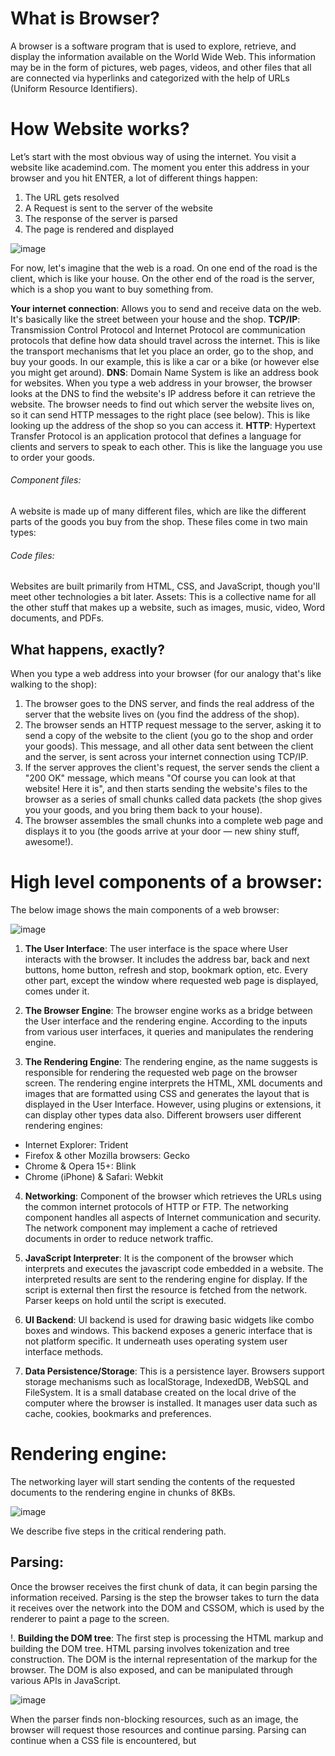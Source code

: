 # What is Browser?

  A browser is a software program that is used to explore, retrieve, and display the information available on the World Wide Web. 
This information may be in the form of pictures, web pages, videos, and other files that all are connected via hyperlinks and categorized with the help of URLs (Uniform Resource Identifiers).

# How Website works?

Let’s start with the most obvious way of using the internet. You visit a website like academind.com.
The moment you enter this address in your browser and you hit ENTER, a lot of different things happen:
1. The URL gets resolved
2. A Request is sent to the server of the website
3. The response of the server is parsed
4. The page is rendered and displayed

![image](https://user-images.githubusercontent.com/113002603/193410219-33501b2b-35cc-4098-8b31-d1c33366d198.png)

For now, let's imagine that the web is a road. On one end of the road is the client, which is like your house. On the other end of the road is the server, which is a shop you want to buy something from.

**Your internet connection**: 
Allows you to send and receive data on the web. It's basically like the street between your house and the shop.
**TCP/IP**: 
Transmission Control Protocol and Internet Protocol are communication protocols that define how data should travel across the internet. This is like the transport mechanisms that let you place an order, go to the shop, and buy your goods. In our example, this is like a car or a bike (or however else you might get around).
**DNS**:
Domain Name System is like an address book for websites. When you type a web address in your browser, the browser looks at the DNS to find the website's IP address before it can retrieve the website. The browser needs to find out which server the website lives on, so it can send HTTP messages to the right place (see below). This is like looking up the address of the shop so you can access it.
**HTTP**: 
Hypertext Transfer Protocol is an application protocol that defines a language for clients and servers to speak to each other. This is like the language you use to order your goods.
###### Component files: 
A website is made up of many different files, which are like the different parts of the goods you buy from the shop. These files come in two main types:
###### Code files: 
Websites are built primarily from HTML, CSS, and JavaScript, though you'll meet other technologies a bit later.
Assets: This is a collective name for all the other stuff that makes up a website, such as images, music, video, Word documents, and PDFs.

## What happens, exactly?

When you type a web address into your browser (for our analogy that's like walking to the shop):

1. The browser goes to the DNS server, and finds the real address of the server that the website lives on (you find the address of the shop).
2. The browser sends an HTTP request message to the server, asking it to send a copy of the website to the client (you go to the shop and order your goods). This message, and all other data sent between the client and the server, is sent across your internet connection using TCP/IP.
3. If the server approves the client's request, the server sends the client a "200 OK" message, which means "Of course you can look at that website! Here it is", and then starts sending the website's files to the browser as a series of small chunks called data packets (the shop gives you your goods, and you bring them back to your house).
4. The browser assembles the small chunks into a complete web page and displays it to you (the goods arrive at your door — new shiny stuff, awesome!).

# High level components of a browser:

The below image shows the main components of a web browser:

![image](https://user-images.githubusercontent.com/113002603/193413392-737677e7-8ff6-4207-a4e3-26ca62cb256c.png)

1. **The User Interface**:
The user interface is the space where User interacts with the browser. It includes the address bar, back and next buttons, home button, refresh and stop, bookmark option, etc. Every other part, except the window where requested web page is displayed, comes under it.

2. **The Browser Engine**: 
The browser engine works as a bridge between the User interface and the rendering engine. According to the inputs from various user interfaces, it queries and manipulates the rendering engine.

3. **The Rendering Engine**: 
The rendering engine, as the name suggests is responsible for rendering the requested web page on the browser screen. The rendering engine interprets the HTML, XML documents and images that are formatted using CSS and generates the layout that is displayed in the User Interface. However, using plugins or extensions, it can display other types data also. Different browsers user different rendering engines:
- Internet Explorer: Trident
- Firefox & other Mozilla browsers: Gecko
- Chrome & Opera 15+: Blink
- Chrome (iPhone) & Safari: Webkit

4. **Networking**: 
Component of the browser which retrieves the URLs using the common internet protocols of HTTP or FTP. The networking component handles all aspects of Internet communication and security. The network component may implement a cache of retrieved documents in order to reduce network traffic.

5. **JavaScript Interpreter**: 
It is the component of the browser which interprets and executes the javascript code embedded in a website. The interpreted results are sent to the rendering engine for display. If the script is external then first the resource is fetched from the network. Parser keeps on hold until the script is executed.

6. **UI Backend**: 
UI backend is used for drawing basic widgets like combo boxes and windows. This backend exposes a generic interface that is not platform specific. It underneath uses operating system user interface methods.

7. **Data Persistence/Storage**: 
This is a persistence layer. Browsers support storage mechanisms such as localStorage, IndexedDB, WebSQL and FileSystem. It is a small database created on the local drive of the computer where the browser is installed. It manages user data such as cache, cookies, bookmarks and preferences.

# Rendering engine: 

The networking layer will start sending the contents of the requested documents to the rendering engine in chunks of 8KBs.

![image](https://user-images.githubusercontent.com/113002603/193411687-8c427e9e-f140-49b6-931f-2a0d6adf57e4.png)

We describe five steps in the critical rendering path.

## Parsing:
Once the browser receives the first chunk of data, it can begin parsing the information received. Parsing is the step the browser takes to turn the data it receives over the network into the DOM and CSSOM, which is used by the renderer to paint a page to the screen.

!. **Building the DOM tree**:
The first step is processing the HTML markup and building the DOM tree. HTML parsing involves tokenization and tree construction.
The DOM is the internal representation of the markup for the browser. The DOM is also exposed, and can be manipulated through various APIs in JavaScript.

![image](https://user-images.githubusercontent.com/113002603/193412275-11315a81-8eda-4866-8f79-55be09cc6f07.png)

When the parser finds non-blocking resources, such as an image, the browser will request those resources and continue parsing. Parsing can continue when a CSS file is encountered, but <script> tags—particularly those without an async or defer attribute—block rendering, and pause the parsing of HTML.

**Preload scanner**:
While the browser builds the DOM tree, this process occupies the main thread. As this happens, the preload scanner will parse through the content available and request high priority resources like CSS, JavaScript, and web fonts. Thanks to the preload scanner, we don't have to wait until the parser finds a reference to an external resource to request it.

2. **Building the CSSOM**:
The second step in the critical rendering path is processing CSS and building the CSSOM tree. The CSS object model is similar to the DOM. 
The browser converts the CSS rules into a map of styles it can understand and work with. 
The browser goes through each rule set in the CSS, creating a tree of nodes with parent, child, and sibling relationships based on the CSS selectors.

## Render:
Rendering steps include style, layout, paint and, in some cases, compositing. 
The CSSOM and DOM trees created in the parsing step are combined into a render tree which is then used to compute the layout of every visible element, which is then painted to the screen.

3. **Style**:
The third step in the critical rendering path is combining the DOM and CSSOM into a **render tree**. The computed style tree, or render tree, construction starts with the root of the DOM tree, traversing each visible node.
Tags that aren't going to be displayed, like the <head> and its children and any nodes with display: none, such as the script { display: none; }

4. **Layout**:
The fourth step in the critical rendering path is running layout on the render tree to compute the geometry of each node.
  
After the construction of the render tree, it goes through a *layout process* of the render tree. When the renderer is created and added to the tree, it does not have a position and size. The process of calculating these values is called layout or reflow. 
*Layout* is the process by which the width, height, and location of all the nodes in the render tree are determined, plus the determination of the size and position of each object on the page.
*Reflow* is any subsequent size and position determination of any part of the page or the entire document.
  
The position of the root renderer is 0,0 and its dimensions are the viewport–the visible part of the browser window.
All renderers have a “layout” or “reflow” method, each renderer invokes the layout method of its children that need layout.

5. **Paint**:
The last step in the critical rendering path is painting the individual nodes to the screen, the first occurrence of which is called the first meaningful paint. 
In the painting or rasterization phase, the browser converts each box calculated in the layout phase to actual pixels on the screen. 
Painting involves drawing every visual part of an element to the screen, including text, colors, borders, shadows, and replaced elements like buttons and images. 
The browser needs to do this super quickly.

**Compositing**:
When sections of the document are drawn in different layers, overlapping each other, compositing is necessary to ensure they are drawn to the screen in the right order and the content is rendered correctly.

## Interactivity:

Once the main thread is done painting the page, you would think we would be *all set.* That isn't necessarily the case. If the load includes JavaScript, that was correctly deferred, and only executed after the onload event fires, the main thread might be busy, and not available for scrolling, touch, and other interactions.

Time to Interactive (TTI) is the measurement of how long it took from that first request which led to the DNS lookup and SSL connection to when the page is interactive — interactive being the point in time after the First Contentful Paint when the page responds to user interactions within 50ms. If the main thread is occupied parsing, compiling, and executing JavaScript, it is not available and therefore not able to respond to user interactions in a timely (less than 50ms) fashion.

If the main thread is occupied parsing, compiling, and executing JavaScript, it is not available and therefore not able to respond to user interactions in a timely (less than 50ms) fashion. That is not a good user experience. Avoid occupying the main thread.














